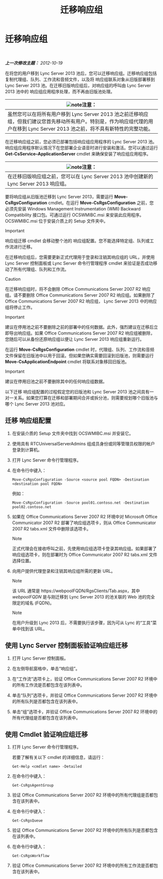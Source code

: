 ﻿---
title: 迁移响应组
TOCTitle: 迁移响应组
ms:assetid: 5c07bf4b-ad8a-4b83-b970-7d933bb7c4ef
ms:mtpsurl: https://technet.microsoft.com/zh-cn/library/JJ204931(v=OCS.15)
ms:contentKeyID: 49312967
ms.date: 05/19/2016
mtps_version: v=OCS.15
ms.translationtype: HT
---

# 迁移响应组

 

_**上一次修改主题：** 2012-10-19_

在将您的用户移到 Lync Server 2013 池后，您可以迁移响应组。迁移响应组包括复制代理组、队列、工作流和音频文件，以及将 响应组联系对象从旧版部署移到 Lync Server 2013 池。在迁移旧版响应组后，对响应组的呼叫由 Lync Server 2013 池中的 响应组应用程序处理，而不再由旧版池处理。

<table>
<thead>
<tr class="header">
<th><img src="images/Dn783119.note(OCS.15).gif" title="note" alt="note" />注意：</th>
</tr>
</thead>
<tbody>
<tr class="odd">
<td>虽然您可以在将所有用户移到 Lync Server 2013 池之前迁移响应组，但我们建议您首先移动所有用户。特别是，作为响应组代理的用户在移到 Lync Server 2013 池之前，将不具有新特性的完整功能。</td>
</tr>
</tbody>
</table>


在迁移响应组之前，您必须已部署包括响应组应用程序的 Lync Server 2013 池。响应组应用程序默认情况下在您部署企业语音时进行安装和激活。您可以通过运行 **Get-CsService–ApplicationServer** cmdlet 来确保安装了响应组应用程序。

<table>
<thead>
<tr class="header">
<th><img src="images/Dn783119.note(OCS.15).gif" title="note" alt="note" />注意：</th>
</tr>
</thead>
<tbody>
<tr class="odd">
<td>在迁移旧版响应组之前，您可以在 Lync Server 2013 池中创建新的 Lync Server 2013 响应组。</td>
</tr>
</tbody>
</table>


要将响应组从旧版池迁移到 Lync Server 2013，需要运行 **Move-CsRgsConfiguration** cmdlet。在运行 **Move-CsRgsConfiguration** 之前，您必须先安装 Windows Management Instrumentation (WMI) Backward Compatibility 接口包。可通过运行 OCSWMIBC.msi 来安装此应用程序。OCSWMIBC.msi 位于安装介质上的 Setup 文件夹中。

> [!IMPORTANT]
> 响应组迁移 cmdlet 会移动整个池的 响应组配置。您不能选择特定组、队列或工作流进行迁移。


在迁移响应组后，您需要更新正式代理用于登录和注销其响应组的 URL，并使用 Lync Server 控制面板或 Lync Server 命令行管理程序 cmdlet 来验证是否成功移动了所有代理组、队列和工作流。

> [!CAUTION]
> 在迁移响应组时，将不会删除 Office Communications Server 2007 R2 响应组。请不要删除 Office Communications Server 2007 R2 响应组。如果删除了 Office Communications Server 2007 R2 响应组， Lync Server 2013 中的响应组将停止工作。


> [!IMPORTANT]
> 建议在停用池之前不要删除之前的部署中的任何数据。此外，强烈建议在迁移后立即导出响应组。如果 Office Communications Server 2007 R2 响应组被删除，您随后可以从备份还原响应组以便让 Lync Server 2013 响应组重新运行。


在运行 **Move-CsRgsConfiguration** cmdlet 时，代理组、队列、工作流和音频文件保留在旧版池中以用于回滚。但如果您确实需要回滚到旧版池，则需要运行 **Move-CsApplicationEndpoint** cmdlet 将联系对象移回旧版池。

> [!IMPORTANT]
> 建议在停用旧池之前不要删除其中的任何响应组数据。


以下迁移 响应组配置的过程假定您的旧版池和 Lync Server 2013 池之间具有一对一关系。如果您打算在迁移和部署期间合并或拆分池，则需要规划哪个旧版池与哪个 Lync Server 2013 池对应。

## 迁移 响应组配置

1.  在安装介质的 Setup 文件夹中找到 OCSWMIBC.msi 并安装它。

2.  使用具有 RTCUniversalServerAdmins 组成员身份或同等管理员权限的帐户登录到计算机。

3.  打开 Lync Server 命令行管理程序。

4.  在命令行中键入：
    
        Move-CsRgsConfiguration -Source <source pool FQDN> -Destination <destination pool FQDN>
    
    例如：
    
        Move-CsRgsConfiguration -Source pool01.contoso.net -Destination pool02.contoso.net

5.  如果在 Office Communications Server 2007 R2 环境中对 Microsoft Office Communicator 2007 R2 部署了响应组选项卡，则从 Office Communicator 2007 R2 tabs.xml 文件中删除该选项卡。
    
    > [!NOTE]
    > 正式代理会在接收呼叫之前，先使用响应组选项卡登录其响应组。如果部署了响应组选项卡，则在部署时为 Office Communicator 2007 R2 tabs.xml 文件选择位置。


6.  向用户提供代理登录和注销其响应组所需的更新 URL。
    
    > [!NOTE]
    > 该 URL 通常是 https://webpoolFQDN/RgsClients/Tab.aspx，其中 <em>webpoolFQDN</em> 是与刚迁移到 Lync Server 2013 的池关联的 Web 池的完全限定的域名 (FQDN)。
    
    > [!NOTE]
    > 在用户升级到 Lync 2013 后，不需要执行该步骤，因为可从 Lync 的“工具”菜单中找到该 URL。


## 使用 Lync Server 控制面板验证响应组迁移

1.  打开 Lync Server 控制面板。

2.  在左侧导航窗格中，单击“响应组”。

3.  在“工作流”选项卡上，验证 Office Communications Server 2007 R2 环境中的所有工作流是否都包含在该列表中。

4.  单击“队列”选项卡，并验证 Office Communications Server 2007 R2 环境中的所有队列是否都包含在该列表中。

5.  单击“组”选项卡，并验证 Office Communications Server 2007 R2 环境中的所有代理组是否都包含在该列表中。

## 使用 Cmdlet 验证响应组迁移

1.  打开 Lync Server 命令行管理程序。
    
    若要了解有关以下 cmdlet 的详细信息，请运行：
    
        Get-Help <cmdlet name> -Detailed

2.  在命令行中键入：
    
        Get-CsRgsAgentGroup

3.  验证 Office Communications Server 2007 R2 环境中的所有代理组是否都包含在该列表中。

4.  在命令行中键入：
    
        Get-CsRgsQueue

5.  验证 Office Communications Server 2007 R2 环境中的所有队列是否都包含在该列表中。

6.  在命令行中键入：
    
        Get-CsRgsWorkflow

7.  验证 Office Communications Server 2007 R2 环境中的所有工作流是否都包含在该列表中。


